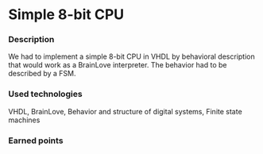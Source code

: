 # Simple 8-bit CPU

### Description
We had to implement a simple 8-bit CPU in VHDL by behavioral description that would work as a BrainLove interpreter.
The behavior had to be described by a FSM.

### Used technologies
VHDL, BrainLove, Behavior and structure of digital systems, Finite state machines

### Earned points
